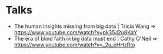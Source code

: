 # Talks
* The human insights missing from big data | Tricia Wang => https://www.youtube.com/watch?v=pk35J2u8KqY
* The era of blind faith in big data must end | Cathy O'Neil => https://www.youtube.com/watch?v=_2u_eHHzRto
